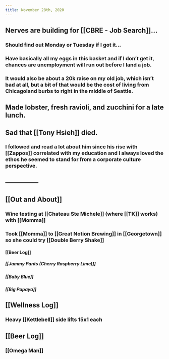 ```yaml
---
title: November 28th, 2020
---
```


## Nerves are building for [[CBRE - Job Search]]... 
### Should find out Monday or Tuesday if I got it...

### Have basically all my eggs in this basket and if I don’t get it, chances are unemployment will run out before I land a job.

### It would also be about a 20k raise on my old job, which isn’t bad at all, but a bit of that would be the cost of living from Chicagoland burbs to right in the middle of Seattle.

## Made lobster, fresh ravioli, and zucchini for a late lunch. 

## Sad that [[Tony Hsieh]] died. 
### I followed and read a lot about him since his rise with [[Zappos]] correlated with my education and I always loved the ethos he seemed to stand for from a corporate culture perspective. 

## —————

## [[Out and About]]
### Wine testing at [[Chateau Ste Michele]] (where [[TK]] works) with [[Momma]]

### Took [[Momma]] to [[Great Notion Brewing]] in [[Georgetown]] so she could try [[Double Berry Shake]]
#### [[Beer Log]]
##### [[Jammy Pants (Cherry Raspberry Lime)]]

##### [[Baby Blue]]

##### [[Big Papaya]]

## [[Wellness Log]]
### Heavy [[Kettlebell]] side lifts 15x1 each

## [[Beer Log]]
### [[Omega Man]]
